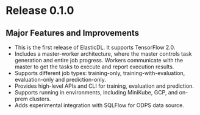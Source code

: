 # Release 0.1.0

## Major Features and Improvements

- This is the first release of ElasticDL. It supports TensorFlow 2.0.
- Includes a master-worker architecture, where the master controls task
  generation and entire job progress. Workers communicate with the master to get
  the tasks to execute and report execution results.
- Supports different job types: training-only, training-with-evaluation,
  evaluation-only and prediction-only.
- Provides high-level APIs and CLI for training, evaluation and prediction.
- Supports running in environments, including MiniKube, GCP, and on-prem
  clusters.
- Adds experimental integration with SQLFlow for ODPS data source.
